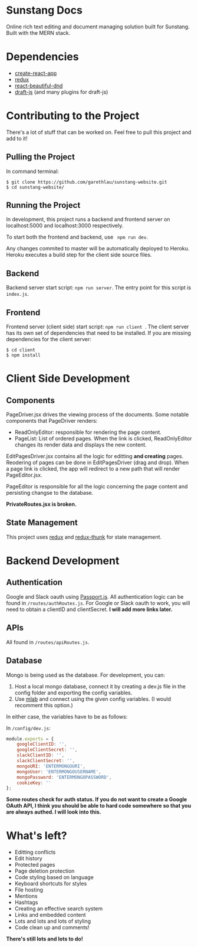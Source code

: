 # Sunstang Docs
Online rich text editing and document managing solution built for Sunstang. Built with the MERN stack.

# Dependencies
- [create-react-app](https://github.com/facebook/create-react-app "https://github.com/facebook/create-react-app")
- [redux](https://redux.js.org/ "https://redux.js.org/")
- [react-beautiful-dnd](https://www.npmjs.com/package/react-beautiful-dnd "https://www.npmjs.com/package/react-beautiful-dnd")
- [draft-js](https://draftjs.org/ "https://draftjs.org/") (and many plugins for draft-js)

# Contributing to the Project
There's a lot of stuff that can be worked on. Feel free to pull this project and add to it!

## Pulling the Project
In command terminal:
```
$ git clone https://github.com/garethlau/sunstang-website.git
$ cd sunstang-website/
```

## Running the Project
In development, this project runs a backend and frontend server on localhost:5000 and localhost:3000 respectively. 

To start both the frontend and backend, use ` npm run dev`.

Any changes commited to master will be automatically deployed to Heroku. Heroku executes a build step for the client side source files.

## Backend
Backend server start script: `npm run server`. The entry point for this script is `index.js`. 

## Frontend
Frontend server (client side) start script: `npm run client `. The client server has its own set of dependencies that need to be installed. If you are missing dependencies for the client server:
```
$ cd client
$ npm install
```

# Client Side Development
## Components
PageDriver.jsx drives the viewing process of the documents. Some notable components that PageDriver renders:
- ReadOnlyEditor: responsible for rendering the page content.
- PageList: List of ordered pages. When the link is clicked, ReadOnlyEditor changes its render data and displays the new content.

EditPagesDriver.jsx contains all the logic for editting <b>and creating</b> pages. Reodering of pages can be done in EditPagesDriver (drag and drop). When a page link is clicked, the app will redirect to a new path that will render PageEditor.jsx.

PageEditor is responsible for all the logic concerning the page content and persisting changse to the database.

<b>PrivateRoutes.jsx is broken.</b>

## State Management
This project uses [redux](https://redux.js.org/ "https://redux.js.org/") and [redux-thunk](https://github.com/reduxjs/redux-thunk "Redux-Thunk on Github") for state management. 

# Backend Development
## Authentication
Google and Slack oauth using [Passport.js](http://www.passportjs.org/ "http://www.passportjs.org/"). All authentication logic can be found in `/routes/authRoutes.js`. For Google or Slack oauth to work, you will need to obtain a clientID and clientSecret. <b>I will add more links later.</b>

## APIs
All found in `/routes/apiRoutes.js`. 

## Database
Mongo is being used as the database. For development, you can:
1) Host a local mongo database, connect it by creating a dev.js file in the config folder and exporting the config variables. 
2) Use [mlab](https://mlab.com/) and connect using the given config variables. (I would recomment this option.)

In either case, the variables have to be as follows:

In `/config/dev.js`:
``` javascript
module.exports = {
    googleClientID: '',
    googleClientSecret: '', 
    slackClientID: '',
    slackClientSecret: '',
    mongoURI: 'ENTERMONGOURI',
    mongoUser: 'ENTERMONGOUSERNAME',
    mongoPassword: 'ENTERMONGOPASSWORD',
    cookieKey: ''
};
```
<b>Some routes check for auth status. If you do not want to create a Google OAuth API, I think you should be able to hard code somewhere so that you are always authed. I will look into this.</b>

# What's left?
- Editting conflicts
- Edit history
- Protected pages
- Page deletion protection
- Code styling based on language
- Keyboard shortcuts for styles
- File hosting
- Mentions
- Hashtags
- Creating an effective search system
- Links and embedded content
- Lots and lots and lots of styling
- Code clean up and comments!

<b>There's still lots and lots to do!</b>
